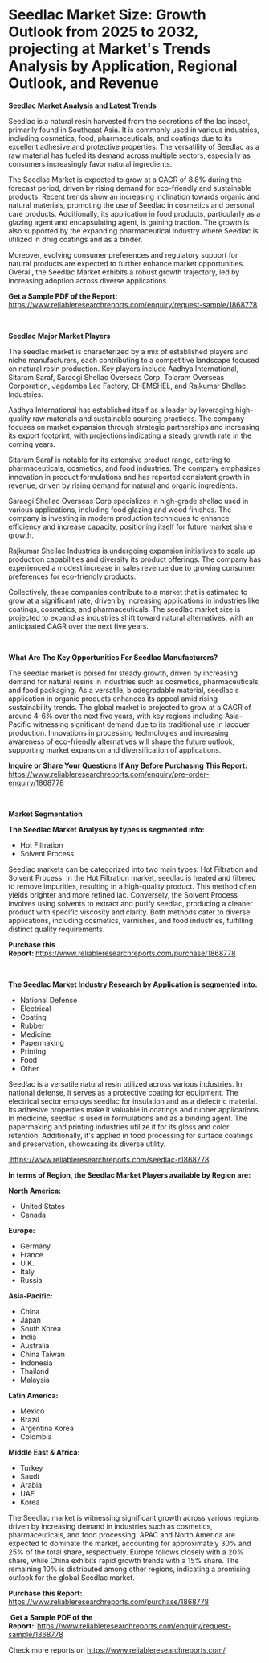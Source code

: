 <p><h1>Seedlac Market Size: Growth Outlook from 2025 to 2032, projecting at Market's Trends Analysis by Application, Regional Outlook, and Revenue</h1></p><p><strong>Seedlac Market Analysis and Latest Trends</strong></p>
<p><p>Seedlac is a natural resin harvested from the secretions of the lac insect, primarily found in Southeast Asia. It is commonly used in various industries, including cosmetics, food, pharmaceuticals, and coatings due to its excellent adhesive and protective properties. The versatility of Seedlac as a raw material has fueled its demand across multiple sectors, especially as consumers increasingly favor natural ingredients.</p><p>The Seedlac Market is expected to grow at a CAGR of 8.8% during the forecast period, driven by rising demand for eco-friendly and sustainable products. Recent trends show an increasing inclination towards organic and natural materials, promoting the use of Seedlac in cosmetics and personal care products. Additionally, its application in food products, particularly as a glazing agent and encapsulating agent, is gaining traction. The growth is also supported by the expanding pharmaceutical industry where Seedlac is utilized in drug coatings and as a binder.</p><p>Moreover, evolving consumer preferences and regulatory support for natural products are expected to further enhance market opportunities. Overall, the Seedlac Market exhibits a robust growth trajectory, led by increasing adoption across diverse applications.</p></p>
<p><strong>Get a Sample PDF of the Report:&nbsp;</strong> <a href="https://www.reliableresearchreports.com/enquiry/request-sample/1868778?utm_campaign=3567&utm_medium=2&utm_source=Github&utm_content=ia&utm_term=31032025&utm_id=seedlac">https://www.reliableresearchreports.com/enquiry/request-sample/1868778</a></p>
<p>&nbsp;</p>
<p><strong>Seedlac Major Market Players</strong></p>
<p><p>The seedlac market is characterized by a mix of established players and niche manufacturers, each contributing to a competitive landscape focused on natural resin production. Key players include Aadhya International, Sitaram Saraf, Saraogi Shellac Overseas Corp, Tolaram Overseas Corporation, Jagdamba Lac Factory, CHEMSHEL, and Rajkumar Shellac Industries.</p><p>Aadhya International has established itself as a leader by leveraging high-quality raw materials and sustainable sourcing practices. The company focuses on market expansion through strategic partnerships and increasing its export footprint, with projections indicating a steady growth rate in the coming years.</p><p>Sitaram Saraf is notable for its extensive product range, catering to pharmaceuticals, cosmetics, and food industries. The company emphasizes innovation in product formulations and has reported consistent growth in revenue, driven by rising demand for natural and organic ingredients.</p><p>Saraogi Shellac Overseas Corp specializes in high-grade shellac used in various applications, including food glazing and wood finishes. The company is investing in modern production techniques to enhance efficiency and increase capacity, positioning itself for future market share growth.</p><p>Rajkumar Shellac Industries is undergoing expansion initiatives to scale up production capabilities and diversify its product offerings. The company has experienced a modest increase in sales revenue due to growing consumer preferences for eco-friendly products.</p><p>Collectively, these companies contribute to a market that is estimated to grow at a significant rate, driven by increasing applications in industries like coatings, cosmetics, and pharmaceuticals. The seedlac market size is projected to expand as industries shift toward natural alternatives, with an anticipated CAGR over the next five years.</p></p>
<p>&nbsp;</p>
<p><strong>What Are The Key Opportunities For Seedlac Manufacturers?</strong></p>
<p><p>The seedlac market is poised for steady growth, driven by increasing demand for natural resins in industries such as cosmetics, pharmaceuticals, and food packaging. As a versatile, biodegradable material, seedlac's application in organic products enhances its appeal amid rising sustainability trends. The global market is projected to grow at a CAGR of around 4-6% over the next five years, with key regions including Asia-Pacific witnessing significant demand due to its traditional use in lacquer production. Innovations in processing technologies and increasing awareness of eco-friendly alternatives will shape the future outlook, supporting market expansion and diversification of applications.</p></p>
<p><strong>Inquire or Share Your Questions If Any Before Purchasing This Report:</strong> <a href="https://www.reliableresearchreports.com/enquiry/pre-order-enquiry/1868778?utm_campaign=3567&utm_medium=2&utm_source=Github&utm_content=ia&utm_term=31032025&utm_id=seedlac">https://www.reliableresearchreports.com/enquiry/pre-order-enquiry/1868778</a></p>
<p>&nbsp;</p>
<p><strong>Market Segmentation</strong></p>
<p><strong>The Seedlac Market Analysis by types is segmented into:</strong></p>
<p><ul><li>Hot Filtration</li><li>Solvent Process</li></ul></p>
<p><p>Seedlac markets can be categorized into two main types: Hot Filtration and Solvent Process. In the Hot Filtration market, seedlac is heated and filtered to remove impurities, resulting in a high-quality product. This method often yields brighter and more refined lac. Conversely, the Solvent Process involves using solvents to extract and purify seedlac, producing a cleaner product with specific viscosity and clarity. Both methods cater to diverse applications, including cosmetics, varnishes, and food industries, fulfilling distinct quality requirements.</p></p>
<p><strong>Purchase this Report:&nbsp;</strong><a href="https://www.reliableresearchreports.com/purchase/1868778?utm_campaign=3567&utm_medium=2&utm_source=Github&utm_content=ia&utm_term=31032025&utm_id=seedlac">https://www.reliableresearchreports.com/purchase/1868778</a></p>
<p>&nbsp;</p>
<p><strong>The Seedlac Market Industry Research by Application is segmented into:</strong></p>
<p><ul><li>National Defense</li><li>Electrical</li><li>Coating</li><li>Rubber</li><li>Medicine</li><li>Papermaking</li><li>Printing</li><li>Food</li><li>Other</li></ul></p>
<p><p>Seedlac is a versatile natural resin utilized across various industries. In national defense, it serves as a protective coating for equipment. The electrical sector employs seedlac for insulation and as a dielectric material. Its adhesive properties make it valuable in coatings and rubber applications. In medicine, seedlac is used in formulations and as a binding agent. The papermaking and printing industries utilize it for its gloss and color retention. Additionally, it's applied in food processing for surface coatings and preservation, showcasing its diverse utility.</p></p>
<p><a href="https://www.reliableresearchreports.com/seedlac-r1868778?utm_campaign=3567&utm_medium=2&utm_source=Github&utm_content=ia&utm_term=31032025&utm_id=seedlac">&nbsp;https://www.reliableresearchreports.com/seedlac-r1868778</a></p>
<p><strong>In terms of Region, the Seedlac Market Players available by Region are:</strong></p>
<p>
    <p> <strong> North America: </strong>
        <ul>
            <li>United States</li>
            <li>Canada</li>
        </ul>
        </p> 
    <p> <strong> Europe: </strong>
        <ul>
            <li>Germany</li>
            <li>France</li>
            <li>U.K.</li>
            <li>Italy</li>
            <li>Russia</li>
        </ul>
        </p> 
    <p> <strong> Asia-Pacific: </strong>
        <ul>
            <li>China</li>
            <li>Japan</li>
            <li>South Korea</li>
            <li>India</li>
            <li>Australia</li>
            <li>China Taiwan</li>
            <li>Indonesia</li>
            <li>Thailand</li>
            <li>Malaysia</li>
        </ul>
        </p> 
    <p> <strong> Latin America: </strong>
        <ul>
            <li>Mexico</li>
            <li>Brazil</li>
            <li>Argentina Korea</li>
            <li>Colombia</li>
        </ul>
        </p> 
    <p> <strong> Middle East & Africa: </strong>
        <ul>
            <li>Turkey</li>
            <li>Saudi</li>
            <li>Arabia</li>
            <li>UAE</li>
            <li>Korea</li>
        </ul>
    </p>
    </p>
<p><p>The Seedlac market is witnessing significant growth across various regions, driven by increasing demand in industries such as cosmetics, pharmaceuticals, and food processing. APAC and North America are expected to dominate the market, accounting for approximately 30% and 25% of the total share, respectively. Europe follows closely with a 20% share, while China exhibits rapid growth trends with a 15% share. The remaining 10% is distributed among other regions, indicating a promising outlook for the global Seedlac market.</p></p>
<p><strong>Purchase this Report: </strong><a href="https://www.reliableresearchreports.com/purchase/1868778?utm_campaign=3567&utm_medium=2&utm_source=Github&utm_content=ia&utm_term=31032025&utm_id=seedlac">https://www.reliableresearchreports.com/purchase/1868778</a></p>
<p>&nbsp;<strong>Get a Sample PDF of the Report:&nbsp;&nbsp;</strong><a href="https://www.reliableresearchreports.com/enquiry/request-sample/1868778?utm_campaign=3567&utm_medium=2&utm_source=Github&utm_content=ia&utm_term=31032025&utm_id=seedlac">https://www.reliableresearchreports.com/enquiry/request-sample/1868778</a></p>
<p><strong></strong></p>
<p>Check more reports on <a href="https://www.reliableresearchreports.com/?utm_campaign=3567&utm_medium=2&utm_source=Github&utm_content=ia&utm_term=31032025&utm_id=seedlac">https://www.reliableresearchreports.com/</a></p>
